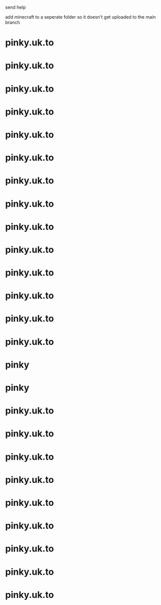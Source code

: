 send help

add minecraft to a seperate folder so it doesn't get uploaded to the main branch
# pinky.uk.to
# pinky.uk.to
# pinky.uk.to
# pinky.uk.to
# pinky.uk.to
# pinky.uk.to
# pinky.uk.to
# pinky.uk.to
# pinky.uk.to
# pinky.uk.to
# pinky.uk.to
# pinky.uk.to
# pinky.uk.to
# pinky.uk.to
# pinky
# pinky
# pinky.uk.to
# pinky.uk.to
# pinky.uk.to
# pinky.uk.to
# pinky.uk.to
# pinky.uk.to
# pinky.uk.to
# pinky.uk.to
# pinky.uk.to
